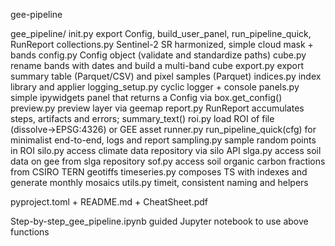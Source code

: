gee-pipeline

gee_pipeline/
init.py			export Config, build_user_panel, run_pipeline_quick, RunReport
collections.py 		Sentinel-2 SR harmonized, simple cloud mask + bands
config.py		Config object (validate and standardize paths)
cube.py			rename bands with dates and build a multi-band cube
export.py		export summary table (Parquet/CSV) and pixel samples (Parquet)
indices.py		index library and applier
logging_setup.py	cyclic logger + console
panels.py		simple ipywidgets panel that returns a Config via box.get_config()
preview.py		preview layer via geemap
report.py		RunReport accumulates steps, artifacts and errors; summary_text()
roi.py			load ROI of file (dissolve→EPSG:4326) or GEE asset
runner.py		run_pipeline_quick(cfg) for minimalist end-to-end, logs and report
sampling.py		sample random points in ROI
silo.py			access climate data repository via silo API
slga.py			access soil data on gee from slga repository
sof.py			access soil organic carbon fractions from CSIRO TERN geotiffs
timeseries.py		composes TS with indexes and generate monthly mosaics
utils.py		timeit, consistent naming and helpers

pyproject.toml + README.md + CheatSheet.pdf

Step-by-step_gee_pipeline.ipynb		guided Jupyter notebook to use above functions

